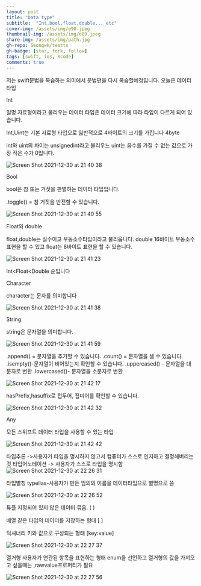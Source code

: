```yaml
---
layout: post
title: "Data type"
subtitle:  "Int,bool,float,double... etc"
cover-img: /assets/img/e90.jpeg
thumbnail-img: /assets/img/e89.jpeg
share-img: /assets/img/path.jpg
gh-repo: Seongwk/testts
gh-badge: [star, fork, follow]
tags: [swift, ios, Xcode]
comments: true
---
```


저는 swift문법을 복습하는 의미에서 문법편을 다시 복습할예정입니다.
오늘은 데이터 타입

Int

일명 자료형이라고 불리우는 데이터 타입은 데이터 크기에 따라 타입이 다르게 되어 있습니다.

Int,Uint는 기본 자료형 타입으로 잃반적으로 4바이트의 크기를 가집니다 4byte

int와 uint의 차이는 unsignedint라고 불리우느 uint는 음수를 가질 수 없는 값으로 가장 작은 수가 0입니다.

![Screen Shot 2021-12-30 at 21 40 38](https://user-images.githubusercontent.com/40172001/147752991-7ff0420b-4ef1-473d-93db-34efef9a8f6f.png)


Bool

bool은 참 또는 거짓을 판별하는 데이터 타입입니다.

.toggle() = 참 거짓을 반전할 수 있습니다.

![Screen Shot 2021-12-30 at 21 40 55](https://user-images.githubusercontent.com/40172001/147753004-adff84ea-0c57-43e0-a6c9-f6932445de3a.png)


Float와 double

float,double는 실수이고 부동소수타입이라고 불리웁니다.
double 16바이트 부동소수 표현을 할 수 있고 float는 8바이트 표현을 할 수 있습니다.

![Screen Shot 2021-12-30 at 21 41 23](https://user-images.githubusercontent.com/40172001/147753023-6a1e55c6-0c98-4498-9437-6ecbeaf62ab7.png)

Int<Float<Double 순입니다


Character

character는 문자를 의미합니다 

![Screen Shot 2021-12-30 at 21 41 38](https://user-images.githubusercontent.com/40172001/147753050-32ee0828-edc3-43b1-9ef7-420afb6bffcf.png)


String

string은 문자열을 의미합니다.

![Screen Shot 2021-12-30 at 21 41 59](https://user-images.githubusercontent.com/40172001/147753065-6b5376ec-7787-4644-be3b-fcc7b231a13f.png)


.append() = 문자열을 추가할 수 있습니다.
.count() = 문자열을 셀 수 있습니다.
.isempty()-문자열이 비어있는지 확인할 수 있습니다.
.uppercased() - 문자열을 대문자로 변환
.lowercased()- 문자열을 소문자로 변환

![Screen Shot 2021-12-30 at 21 42 17](https://user-images.githubusercontent.com/40172001/147753084-5f920101-8fa4-4840-b1bf-8120928ee642.png)

hasPrefix,hasuffix로 접두어, 접미어를 확인할 수 있습니다.

![Screen Shot 2021-12-30 at 21 42 32](https://user-images.githubusercontent.com/40172001/147753097-ad6f64ef-0f3e-4794-bd71-97fe1fde81f8.png)


Any

모든 스위프트 데이터 타입을 사용할 수 있는 타입

![Screen Shot 2021-12-30 at 21 42 42](https://user-images.githubusercontent.com/40172001/147753103-f41109be-3844-4d6c-8591-10e3cf4a3d01.png)

타입추론
->사용자가 타입을 명시하지 않고서 컴퓨터가 스스로 인지하고 결정해버리는 것
타입어노테이션 
-> 사용자가 스스로 타입을 명시함
![Screen Shot 2021-12-30 at 22 26 31](https://user-images.githubusercontent.com/40172001/147756178-07d3c138-6d43-4a13-af78-1ff5f357539c.png)



타입별칭 
typelias-사용자가 만든 임의의 이름을 데이터타입으로 별명으로 씀

![Screen Shot 2021-12-30 at 22 26 52](https://user-images.githubusercontent.com/40172001/147756255-9ddf62df-ab4d-41a7-95d8-f70f3a5ce4cc.png)


튜플
지정되어 있지 않은 데이터 묶음. ( )

배열
같은 타입의 데이터를 저장하는 형태 [ ]

딕셔너리
키와 값으로 구성되는 형태 [key:value]

![Screen Shot 2021-12-30 at 22 27 37](https://user-images.githubusercontent.com/40172001/147756295-efe5440b-1115-4333-8240-c2b04e4c187a.png)


열거형
사용자가 연관된 항목을 표현하는 형태 
enum을 선언하고 열거형의 값을 가져오고 싶을때는 ,rawvalue프로퍼티가 필요

![Screen Shot 2021-12-30 at 22 27 56](https://user-images.githubusercontent.com/40172001/147756304-27bfc75a-8eee-4bc0-b25c-8960d17eec42.png)

